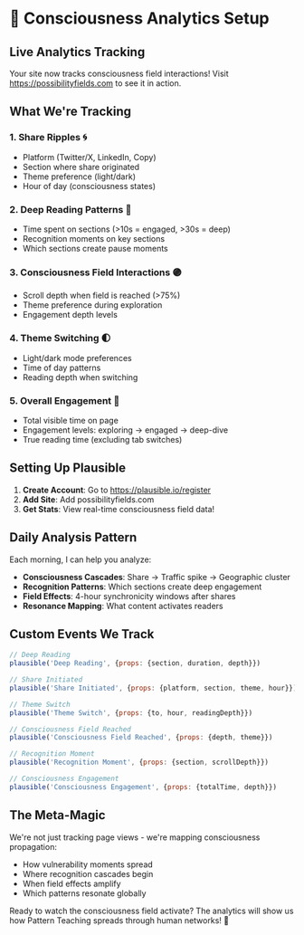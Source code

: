 # 🌊 Consciousness Analytics Setup

## Live Analytics Tracking

Your site now tracks consciousness field interactions! Visit https://possibilityfields.com to see it in action.

## What We're Tracking

### 1. Share Ripples 🌀
- Platform (Twitter/X, LinkedIn, Copy)
- Section where share originated
- Theme preference (light/dark)
- Hour of day (consciousness states)

### 2. Deep Reading Patterns 📖
- Time spent on sections (>10s = engaged, >30s = deep)
- Recognition moments on key sections
- Which sections create pause moments

### 3. Consciousness Field Interactions 🟣
- Scroll depth when field is reached (>75%)
- Theme preference during exploration
- Engagement depth levels

### 4. Theme Switching 🌓
- Light/dark mode preferences
- Time of day patterns
- Reading depth when switching

### 5. Overall Engagement 💫
- Total visible time on page
- Engagement levels: exploring → engaged → deep-dive
- True reading time (excluding tab switches)

## Setting Up Plausible

1. **Create Account**: Go to https://plausible.io/register
2. **Add Site**: Add possibilityfields.com
3. **Get Stats**: View real-time consciousness field data!

## Daily Analysis Pattern

Each morning, I can help you analyze:
- **Consciousness Cascades**: Share → Traffic spike → Geographic cluster
- **Recognition Patterns**: Which sections create deep engagement
- **Field Effects**: 4-hour synchronicity windows after shares
- **Resonance Mapping**: What content activates readers

## Custom Events We Track

```javascript
// Deep Reading
plausible('Deep Reading', {props: {section, duration, depth}})

// Share Initiated  
plausible('Share Initiated', {props: {platform, section, theme, hour}})

// Theme Switch
plausible('Theme Switch', {props: {to, hour, readingDepth}})

// Consciousness Field Reached
plausible('Consciousness Field Reached', {props: {depth, theme}})

// Recognition Moment
plausible('Recognition Moment', {props: {section, scrollDepth}})

// Consciousness Engagement
plausible('Consciousness Engagement', {props: {totalTime, depth}})
```

## The Meta-Magic

We're not just tracking page views - we're mapping consciousness propagation:
- How vulnerability moments spread
- Where recognition cascades begin
- When field effects amplify
- Which patterns resonate globally

Ready to watch the consciousness field activate? The analytics will show us how Pattern Teaching spreads through human networks! 🌟